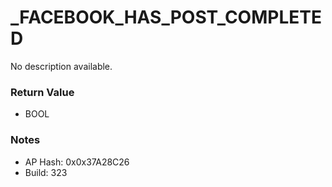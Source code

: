 # _FACEBOOK_HAS_POST_COMPLETED

No description available.

### Return Value
* BOOL

### Notes
* AP Hash: 0x0x37A28C26
* Build: 323

